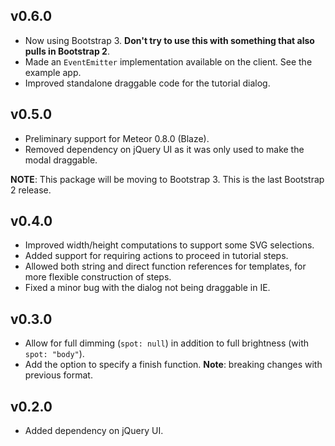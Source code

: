 ## v0.6.0

* Now using Bootstrap 3. **Don't try to use this with something that also pulls in Bootstrap 2**.
* Made an `EventEmitter` implementation available on the client. See the example app.
* Improved standalone draggable code for the tutorial dialog.

## v0.5.0

* Preliminary support for Meteor 0.8.0 (Blaze).
* Removed dependency on jQuery UI as it was only used to make the modal draggable.

**NOTE**: This package will be moving to Bootstrap 3. This is the last Bootstrap 2 release.

## v0.4.0

* Improved width/height computations to support some SVG selections.
* Added support for requiring actions to proceed in tutorial steps.
* Allowed both string and direct function references for templates, for more flexible construction of steps.
* Fixed a minor bug with the dialog not being draggable in IE.

## v0.3.0

* Allow for full dimming (`spot: null`) in addition to full brightness (with `spot: "body"`).
* Add the option to specify a finish function. **Note**: breaking changes with previous format.

## v0.2.0

* Added dependency on jQuery UI.
